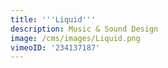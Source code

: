```yaml
---
title: '''Liquid'''
description: Music & Sound Design
image: /cms/images/Liquid.png
vimeoID: '234137187'
---
```



